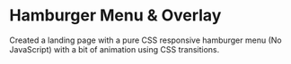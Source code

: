 # Hamburger Menu & Overlay

Created a landing page with a pure CSS responsive hamburger menu (No JavaScript) with a bit of animation using CSS transitions.
